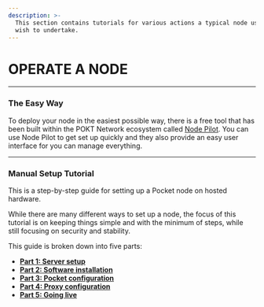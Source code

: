 ```yaml
---
description: >-
  This section contains tutorials for various actions a typical node user may
  wish to undertake.
---
```


# OPERATE A NODE

***

### The Easy Way

To deploy your node in the easiest possible way, there is a free tool that has been built within the POKT Network ecosystem called [Node Pilot](https://nodepilot.tech/).  You can use Node Pilot to get set up quickly and they also provide an easy user interface for you can manage everything.&#x20;

***

### Manual Setup Tutorial

This is a step-by-step guide for setting up a Pocket node on hosted hardware.&#x20;

While there are many different ways to set up a node, the focus of this tutorial is on keeping things simple and with the minimum of steps, while still focusing on security and stability.

This guide is broken down into five parts:

* [**Part 1: Server setup**](manual-setup-tutorial/part-1-server-setup.md)
* [**Part 2: Software installation**](manual-setup-tutorial/part-2-software-installation.md)
* [**Part 3: Pocket configuration**](manual-setup-tutorial/part-3-pocket-configuration.md)
* [**Part 4: Proxy configuration**](manual-setup-tutorial/part-4-proxy-configuration.md)
* [**Part 5: Going live**](manual-setup-tutorial/part-5-going-live.md)
